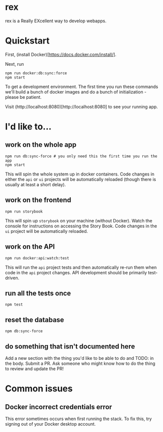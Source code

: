 # rex

rex is a Really EXcellent way to develop webapps.

# Quickstart

First, (install Docker)[https://docs.docker.com/install/].

Next, run

```
npm run docker:db:sync:force
npm start
```

To get a development environment. The first time you run these
commands we'll build a bunch of docker images and do a bunch of
initialization - please be patient.

Visit (http://localhost:8080)[http://localhost:8080] to see your running app.

# I'd like to...

## work on the whole app

```
npm run db:sync-force # you only need this the first time you run the app
npm start
```

This will spin the whole system up in docker containers. Code changes
in either the `api` or `ui` projects will be automatically reloaded
(though there is usually at least a short delay).

## work on the frontend

```
npm run storybook
```

This will spin up `storybook` on your machine (without Docker). Watch
the console for instructions on accessing the Story Book. Code changes
in the `ui` project will be automatically reloaded.

## work on the API

```
npm run docker:api:watch:test
```

This will run the `api` project tests and then automatically re-run
them when code in the `api` project changes. API development should be
primarily test-driven.

## run all the tests once

```
npm test
```

## reset the database

```
npm db:sync-force
```

## do something that isn't documented here

Add a new section with the thing you'd like to be able to do and TODO:
in the body. Submit a PR. Ask someone who might know how to do the
thing to review and update the PR!



# Common issues

## Docker incorrect credentials error

This error sometimes occurs when first running the stack. To fix this, try signing out of your Docker desktop account.